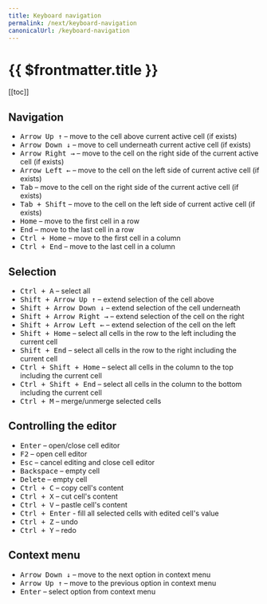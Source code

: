```yaml
---
title: Keyboard navigation
permalink: /next/keyboard-navigation
canonicalUrl: /keyboard-navigation
---
```


# {{ $frontmatter.title }}

[[toc]]

## Navigation

* <kbd>Arrow Up ↑</kbd> – move to the cell above current active cell (if exists)
* <kbd>Arrow Down ↓</kbd> – move to cell underneath current active cell (if exists)
* <kbd>Arrow Right →</kbd> – move to the cell on the right side of the current active cell (if exists)
* <kbd>Arrow Left ←</kbd> – move to the cell on the left side of current active cell (if exists)
* <kbd>Tab</kbd> – move to the cell on the right side of the current active cell (if exists)
* <kbd>Tab + Shift</kbd> – move to the cell on the left side of current active cell (if exists)
* <kbd>Home</kbd> – move to the first cell in a row
* <kbd>End</kbd> – move to the last cell in a row
* <kbd>Ctrl + Home</kbd> – move to the first cell in a column
* <kbd>Ctrl + End</kbd> – move to the last cell in a column

## Selection

* <kbd>Ctrl + A</kbd> – select all
* <kbd>Shift + Arrow Up ↑</kbd> – extend selection of the cell above
* <kbd>Shift + Arrow Down ↓</kbd> – extend selection of the cell underneath
* <kbd>Shift + Arrow Right →</kbd> – extend selection of the cell on the right
* <kbd>Shift + Arrow Left ←</kbd> – extend selection of the cell on the left
* <kbd>Shift + Home</kbd> – select all cells in the row to the left including the current cell
* <kbd>Shift + End</kbd> – select all cells in the row to the right including the current cell
* <kbd>Ctrl + Shift + Home</kbd> – select all cells in the column to the top including the current cell
* <kbd>Ctrl + Shift + End</kbd> – select all cells in the column to the bottom including the current cell
* <kbd>Ctrl + M</kbd> – merge/unmerge selected cells

## Controlling the editor

* <kbd>Enter</kbd> – open/close cell editor
* <kbd>F2</kbd> – open cell editor
* <kbd>Esc</kbd> – cancel editing and close cell editor
* <kbd>Backspace</kbd> – empty cell
* <kbd>Delete</kbd> – empty cell
* <kbd>Ctrl + C</kbd> – copy cell's content
* <kbd>Ctrl + X</kbd> – cut cell's content
* <kbd>Ctrl + V</kbd> – pastle cell's content
* <kbd>Ctrl + Enter</kbd> - fill all selected cells with edited cell's value
* <kbd>Ctrl + Z</kbd> – undo
* <kbd>Ctrl + Y</kbd> – redo

## Context menu

* <kbd>Arrow Down ↓</kbd> – move to the next option in context menu
* <kbd>Arrow Up ↑</kbd> – move to the previous option in context menu
* <kbd>Enter</kbd> – select option from context menu
